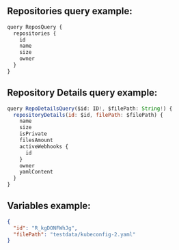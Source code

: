 ## Repositories query example:
```javascript
query ReposQuery {
  repositories {
    id
    name 
    size 
    owner
  }
}
```

## Repository Details query example:
```javascript
query RepoDetailsQuery($id: ID!, $filePath: String!) {
  repositoryDetails(id: $id, filePath: $filePath) {
    name
    size
    isPrivate
    filesAmount
    activeWebhooks {
      id
    }
    owner
    yamlContent
  }
}
```

## Variables example:
```json
{
  "id": "R_kgDONFWhJg",
  "filePath": "testdata/kubeconfig-2.yaml"
}
```
